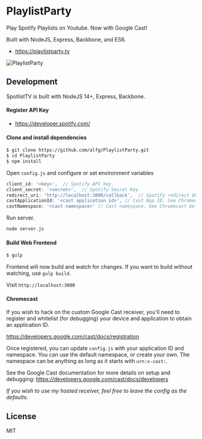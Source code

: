 # PlaylistParty

Play Spotify Playlists on Youtube. Now with Google Cast!

Built with NodeJS, Express, Backbone, and ES6.

* https://playlistparty.tv

![PlaylistParty](screenshot.png)

## Development
SpotlistTV is built with NodeJS 14+, Express, Backbone.

#### Register API Key
- https://developer.spotify.com/

#### Clone and install dependencies

```bash
$ git clone https://github.com/alfg/PlaylistParty.git
$ cd PlaylistParty
$ npm install
```

Open `config.js` and configure or set environment variables

```javascript
client_id: '<key>',  // Spotify API key.
client_secret: '<secret>',  // Spotify Secret Key.
redirect_uri: 'http://localhost:3000/callback',  // Spotify redirect URI.
castApplicationId: '<cast application id>', // Cast App ID. See Chromecast below.
castNamespace: '<cast namespace>' // Cast namespace. See Chromecast below.
```

Run server.
```bash
node server.js
```

#### Build Web Frontend
```bash
$ gulp
```

Frontend will now build and watch for changes. If you want to build without watching, use `gulp build`.

Visit `http://localhost:3000`


#### Chromecast
If you wish to hack on the custom Google Cast receiver, you'll need to register and whitelist (for debugging) your device and application to obtain an application ID.

https://developers.google.com/cast/docs/registration

Once registered, you can update `config.js` with your application ID and namespace.
You can use the default namespace, or create your own. The namespace can be anything as long as it starts with `urn:x-cast:`.

See the Google Cast documentation for more details on setup and debugging:
https://developers.google.com/cast/docs/developers

*If you wish to use my hosted receiver, feel free to leave the config as the defaults.*

## License
MIT
